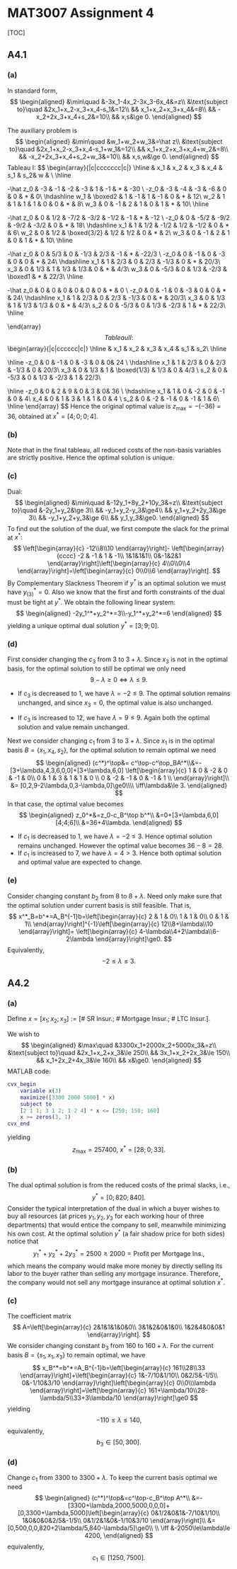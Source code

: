 # MAT3007 Assignment 4

[TOC]

## A4.1 

### (a)

In standard form,
$$
\begin{aligned}
&\min\quad &-3x_1-4x_2-3x_3-6x_4&=z\\
&\text{subject to}\quad &2x_1+x_2-x_3+x_4-s_1&=12\\
&& x_1+x_2+x_3+x_4&=8\\
&& -x_2+2x_3+x_4+s_2&=10\\
&& x,s&\ge 0.
\end{aligned}
$$

The auxiliary problem is
$$
\begin{aligned}
&\min\quad &w_1+w_2+w_3&=\hat z\\
&\text{subject to}\quad &2x_1+x_2-x_3+x_4-s_1+w_1&=12\\
&& x_1+x_2+x_3+x_4+w_2&=8\\
&& -x_2+2x_3+x_4+s_2+w_3&=10\\
&& x,s,w&\ge 0.
\end{aligned}
$$
Tableau I:
$$
\begin{array}{|c|ccccccc|c|}
\hline 
& x_1 & x_2 & x_3 & x_4 & s_1 & s_2& w &  \\
\hline

-\hat z_0 & -3 & -1 & -2 & -3 & 1 & -1 & * & -30 \\
-z_0 & -3 & -4 & -3 & -6 & 0 & 0 & * & 0\\
\hdashline
w_1 & \boxed2 & 1 & -1 & 1 & -1 & 0 & * & 12\\
w_2 & 1 & 1 & 1 & 1 & 0 & 0 & * & 8\\
w_3 & 0 & -1 & 2 & 1 & 0 & 1 & * & 10\\
\hline

-\hat z_0 & 0 & 1/2 & -7/2 & -3/2 & -1/2 & -1 & * & -12 \\
-z_0 & 0 & -5/2 & -9/2 & -9/2 & -3/2 & 0 & * & 18\\
\hdashline
x_1 & 1 & 1/2 & -1/2 & 1/2 & -1/2 & 0 & * & 6\\
w_2 & 0 & 1/2 & \boxed{3/2} & 1/2 & 1/2 & 0 & * & 2\\
w_3 & 0 & -1 & 2 & 1 & 0 & 1 & * & 10\\
\hline


-\hat z_0 & 0 & 5/3 & 0 & -1/3 & 2/3 & -1 & * & -22/3 \\
-z_0 & 0 & -1 & 0 & -3 & 0 & 0 & * & 24\\
\hdashline
x_1 & 1 & 2/3 & 0 & 2/3 & -1/3 & 0 & * & 20/3\\
x_3 & 0 & 1/3 & 1 & 1/3 & 1/3 & 0 & * & 4/3\\
w_3 & 0 & -5/3 & 0 & 1/3 & -2/3 & \boxed1 & * & 22/3\\
\hline

-\hat z_0 & 0 & 0 & 0 & 0 & 0 & 0 & * & 0 \\
-z_0 & 0 & -1 & 0 & -3 & 0 & 0 & * & 24\\
\hdashline
x_1 & 1 & 2/3 & 0 & 2/3 & -1/3 & 0 & * & 20/3\\
x_3 & 0 & 1/3 & 1 & 1/3 & 1/3 & 0 & * & 4/3\\
s_2 & 0 & -5/3 & 0 & 1/3 & -2/3 & 1 & * & 22/3\\
\hline

\end{array}
$$
Tableau II:
$$
\begin{array}{|c|cccccc|c|}
\hline 
& x_1 & x_2 & x_3 & x_4 & s_1 & s_2\\
\hline

\hline 
-z_0 & 0 & -1 & 0 & -3 & 0 & 0& 24 \\
\hdashline
x_1 & 1 & 2/3 & 0 & 2/3 & -1/3 & 0 & 20/3\\
x_3 & 0 & 1/3 & 1 & \boxed{1/3} & 1/3 & 0 & 4/3 \\
s_2 & 0 & -5/3 & 0 & 1/3 & -2/3 & 1 & 22/3\\

\hline 
-z_0 & 0 & 2 & 9 & 0 & 3 & 0& 36 \\
\hdashline
x_1 & 1 & 0 & -2 & 0 & -1 & 0 & 4\\
x_4 & 0 & 1 & 3 & 1 & 1 & 0 & 4 \\
s_2 & 0 & -2 & -1 & 0 & -1 & 1 & 6\\
\hline
\end{array}
$$
Hence the original optimal value is $z_\text{max}=-(-36)=36,$ obtained at $x^*=[4;0;0;4].$

### (b)

Note that in the final tableau, all reduced costs of the non-basis variables are strictly positive. Hence the optimal solution is unique.

### (c)

Dual:
$$
\begin{aligned}
&\min\quad &-12y_1+8y_2+10y_3&=z\\
&\text{subject to}\quad &-2y_1+y_2&\ge 3\\
&& -y_1+y_2-y_3&\ge4\\
&& y_1+y_2+2y_3&\ge 3\\
&& -y_1+y_2+y_3&\ge 6\\
&& y_1,y_3&\ge0.
\end{aligned}
$$
To find out the solution of the dual, we first compute the slack for the primal at $x^*:$
$$
\left[\begin{array}{c}
-12\\8\\10
\end{array}\right]-
\left[\begin{array}{cccc}
-2 & -1 & 1 & -1\\
1&1&1&1\\
0&-1&2&1
\end{array}\right]\left[\begin{array}{c}
4\\0\\0\\4
\end{array}\right]=\left[\begin{array}{c}
0\\0\\6
\end{array}\right].
$$
By Complementary Slackness Theorem if $y^*$ is an optimal solution we must have $y^*_{(3)}=0.$ Also we know that the first and forth constraints of the dual must be tight at $y^*.$ We obtain the following linear system:
$$
\begin{aligned}
-2y_1^*+y_2^*=3\\-y_1^*+y_2^*=6
\end{aligned}
$$
yielding a unique optimal dual solution $y^*=[3;9;0].$

### (d)

First consider changing the $c_3$ from $3$ to $3+\lambda.$ Since $x_3$ is not in the optimal basis, for the optimal solution to still be optimal we only need
$$
9-\lambda \ge 0\iff \lambda \le 9.
$$

- If $c_3$ is decreased to $1,$ we have $\lambda=-2\le 9.$ The optimal solution remains unchanged, and since $x_3=0,$ the optimal value is also unchanged.

- If $c_3$ is increased to $12,$ we have $\lambda=9\le 9.$ Again both the optimal solution and value remain unchanged.

Next we consider changing $c_1$ from $3$ to $3+\lambda.$ Since $x_1$ is in the optimal basis $B=\{x_1,x_4,s_2\}$, for the optimal solution to remain optimal we need
$$
\begin{aligned}
(c^*)^\top&= c^\top-c^\top_BA^*\\&=-[3+\lambda,4,3,6,0,0]+[3+\lambda,6,0]
\left[\begin{array}{c}
1 & 0 & -2 & 0 & -1 & 0\\
0 & 1 & 3 & 1 & 1 & 0 \\
0 & -2 & -1 & 0 & -1 & 1 \\
\end{array}\right]\\
&= [0,2,9-2\lambda,0,3-\lambda,0]\ge0\\\\ \iff\lambda&\le 3.
\end{aligned}
$$
In that case, the optimal value becomes
$$
\begin{aligned}
z_0^*&=z_0-c_B^\top b^*\\
&=0+[3+\lambda,6,0][4;4;6]\\
&=36+4\lambda.
\end{aligned}
$$

- If $c_1$ is decreased to $1$, we have $\lambda =-2\le 3.$ Hence optimal solution remains unchanged. However the optimal value becomes $36-8=28.$
- If $c_1$ is increased to $7,$ we have $\lambda=4\gt3.$ Hence both optimal solution and optimal value are expected to change.

### (e)

Consider changing constant $b_2$ from $8$ to $8+\lambda.$ Need only make sure that the optimal solution under current basis is still feasible. That is,
$$
x^*_B=b^*=A_B^{-1}b=\left[\begin{array}{c}
2 & 1 & 0\\
1 & 1 & 0\\
0 & 1 & 1\\
\end{array}\right]^{-1}\left[\begin{array}{c}
12\\8+\lambda\\10
\end{array}\right]=
\left[\begin{array}{c}
4-\lambda\\4+2\lambda\\6-2\lambda
\end{array}\right]\ge0.
$$
Equivalently,
$$
-2\le\lambda\le3.
$$

## A4.2

### (a)

Define $x=[x_1;x_2;x_3]:=[\text{# SR Insur.; # Mortgage Insur.; # LTC Insur.}].$

We wish to
$$
\begin{aligned}
&\max\quad &3300x_1+2000x_2+5000x_3&=z\\
&\text{subject to}\quad &2x_1+x_2+x_3&\le 250\\
&& 3x_1+x_2+2x_3&\le 150\\
&& x_1+2x_2+4x_3&\le 160\\
&& x&\ge0.
\end{aligned}
$$
MATLAB code:

```matlab
cvx_begin
    variable x(3)
    maximize([3300 2000 5000] * x)
    subject to
    [2 1 1; 3 1 2; 1 2 4] * x <= [250; 150; 160]
    x >= zeros(3, 1)
cvx_end
```

yielding
$$
z_\text{max}=257400,\ x^*=[28;0;33].
$$

### (b)

The dual optimal solution is from the reduced costs of the primal slacks, i.e.,
$$
y^*=[0;820;840].
$$
Consider the typical interpretation of the dual in which a buyer wishes to buy all resources (at prices $y_1,y_2,y_3$ for each working hour of three departments) that would entice the company to sell, meanwhile minimizing his own cost. At the optimal solution $y^*$ (a fair shadow price for both sides) notice that
$$
y^*_1+y^*_2+2y^*_3=2500\ge2000=\text{Profit per Mortgage Ins.},
$$
which means the company would make more money by directly selling its labor to the buyer rather than selling any mortgage insurance. Therefore, the company would not sell any mortgage insurance at optimal solution $x^*.$

### (c)

The coefficient matrix
$$
A=\left[\begin{array}{c}
2&1&1&1&0&0\\
3&1&2&0&1&0\\
1&2&4&0&0&1
\end{array}\right].
$$
We consider changing constant $b_3$ from $160$ to $160+\lambda.$ For the current basis $B=\{s_1,x_1,x_3\}$ to remain optimal, we have
$$
x_B^*=b^*=A_B^{-1}b=\left[\begin{array}{c}
161\\28\\33
\end{array}\right]+\left[\begin{array}{c}
1&-7/10&1/10\\
0&2/5&-1/5\\
0&-1/10&3/10
\end{array}\right]\left[\begin{array}{c}
0\\0\\\lambda
\end{array}\right]=\left[\begin{array}{c}
161+\lambda/10\\28-\lambda/5\\33+3\lambda/10
\end{array}\right]\ge0
$$
yielding
$$
-110\le \lambda\le140,
$$
equivalently,
$$
b_3 \in [50,300].
$$

### (d)

Change $c_1$ from $3300$ to $3300+\lambda.$ To keep the current basis optimal we need
$$
\begin{aligned}
(c^*)^\top&=c^\top-c_B^\top A^*\\
&=-[3300+\lambda,2000,5000,0,0,0]+[0,3300+\lambda,5000]\left[\begin{array}{c}
0&1/2&0&1&-7/10&1/10\\
1&0&0&0&2/5&-1/5\\
0&1/2&1&0&-1/10&3/10
\end{array}\right]\\
&=[0,500,0,0,820+2\lambda/5,840-\lambda/5]\ge0\\
\\
\iff &-2050\le\lambda\le 4200,
\end{aligned}
$$
equivalently,
$$
c_1\in[1250,7500].
$$